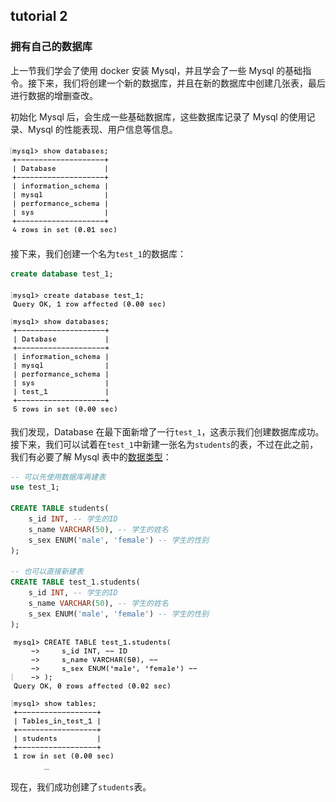 ## tutorial 2
### 拥有自己的数据库
上一节我们学会了使用 docker 安装 Mysql，并且学会了一些 Mysql 的基础指令。接下来，我们将创建一个新的数据库，并且在新的数据库中创建几张表，最后进行数据的增删查改。

初始化 Mysql 后，会生成一些基础数据库，这些数据库记录了 Mysql 的使用记录、Mysql 的性能表现、用户信息等信息。

![alt text](image.png)

接下来，我们创建一个名为`test_1`的数据库：

```sql
create database test_1;
```

![alt text](image-1.png)

我们发现，Database 在最下面新增了一行`test_1`，这表示我们创建数据库成功。接下来，我们可以试着在`test_1`中新建一张名为`students`的表，不过在此之前，我们有必要了解 Mysql 表中的[数据类型](https://www.runoob.com/mysql/mysql-data-types.html)：

```sql
-- 可以先使用数据库再建表
use test_1;

CREATE TABLE students(
    s_id INT, -- 学生的ID
    s_name VARCHAR(50), -- 学生的姓名
    s_sex ENUM('male', 'female') -- 学生的性别
);

-- 也可以直接新建表
CREATE TABLE test_1.students(
    s_id INT, -- 学生的ID
    s_name VARCHAR(50), -- 学生的姓名
    s_sex ENUM('male', 'female') -- 学生的性别
);
```

![alt text](image-2.png)

现在，我们成功创建了`students`表。